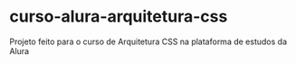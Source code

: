 # curso-alura-arquitetura-css
Projeto feito para o curso de Arquitetura CSS na plataforma de estudos da Alura
